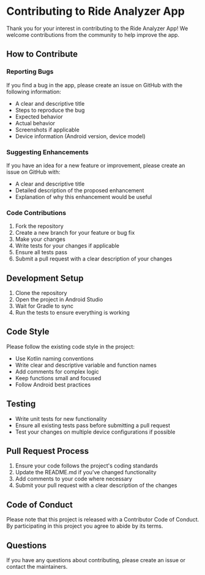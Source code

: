 # Contributing to Ride Analyzer App

Thank you for your interest in contributing to the Ride Analyzer App! We welcome contributions from the community to help improve the app.

## How to Contribute

### Reporting Bugs

If you find a bug in the app, please create an issue on GitHub with the following information:
- A clear and descriptive title
- Steps to reproduce the bug
- Expected behavior
- Actual behavior
- Screenshots if applicable
- Device information (Android version, device model)

### Suggesting Enhancements

If you have an idea for a new feature or improvement, please create an issue on GitHub with:
- A clear and descriptive title
- Detailed description of the proposed enhancement
- Explanation of why this enhancement would be useful

### Code Contributions

1. Fork the repository
2. Create a new branch for your feature or bug fix
3. Make your changes
4. Write tests for your changes if applicable
5. Ensure all tests pass
6. Submit a pull request with a clear description of your changes

## Development Setup

1. Clone the repository
2. Open the project in Android Studio
3. Wait for Gradle to sync
4. Run the tests to ensure everything is working

## Code Style

Please follow the existing code style in the project:
- Use Kotlin naming conventions
- Write clear and descriptive variable and function names
- Add comments for complex logic
- Keep functions small and focused
- Follow Android best practices

## Testing

- Write unit tests for new functionality
- Ensure all existing tests pass before submitting a pull request
- Test your changes on multiple device configurations if possible

## Pull Request Process

1. Ensure your code follows the project's coding standards
2. Update the README.md if you've changed functionality
3. Add comments to your code where necessary
4. Submit your pull request with a clear description of the changes

## Code of Conduct

Please note that this project is released with a Contributor Code of Conduct. By participating in this project you agree to abide by its terms.

## Questions

If you have any questions about contributing, please create an issue or contact the maintainers.